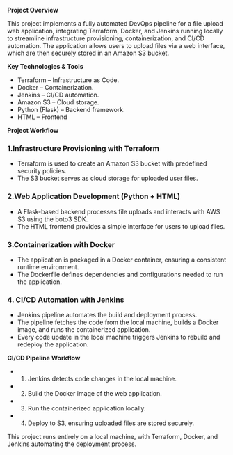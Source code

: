 **Project Overview**

This project implements a fully automated DevOps pipeline for a file upload web application, integrating Terraform, Docker, and Jenkins running locally to streamline infrastructure provisioning, containerization, and CI/CD automation. The application allows users to upload files via a web interface, which are then securely stored in an Amazon S3 bucket.  

**Key Technologies & Tools**
- Terraform – Infrastructure as Code.
- Docker – Containerization.
- Jenkins – CI/CD automation.
- Amazon S3 – Cloud storage.
- Python (Flask) – Backend framework.
- HTML – Frontend  
 
**Project Workflow**    
### 1.Infrastructure Provisioning with Terraform
- Terraform is used to create an Amazon S3 bucket with predefined security policies.
- The S3 bucket serves as cloud storage for uploaded user files.
### 2.Web Application Development (Python + HTML)
- A Flask-based backend processes file uploads and interacts with AWS S3 using the boto3 SDK.
- The HTML frontend provides a simple interface for users to upload files.
### 3.Containerization with Docker
- The application is packaged in a Docker container, ensuring a consistent runtime environment.
- The Dockerfile defines dependencies and configurations needed to run the application.
### 4.	CI/CD Automation with Jenkins
- Jenkins pipeline automates the build and deployment process.
- The pipeline fetches the code from the local machine, builds a Docker image, and runs the containerized application.
- Every code update in the local machine triggers Jenkins to rebuild and redeploy the application.

**CI/CD Pipeline Workflow**
- 1.	Jenkins detects code changes in the local machine.
- 2.	Build the Docker image of the web application.
- 3.	Run the containerized application locally.
- 4.	Deploy to S3, ensuring uploaded files are stored securely.


This project runs entirely on a local machine, with Terraform, Docker, and Jenkins automating the deployment process.

